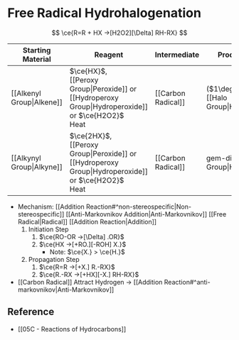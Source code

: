 # Free Radical Hydrohalogenation

$$
\ce{R=R + HX ->[H2O2][\Delta] RH-RX}
$$

| Starting Material | Reagent | Intermediate | Product |
| ---- | ---- | ---- | ---- |
| [[Alkenyl Group\|Alkene]] | $\ce{HX}$,<br>[[Peroxy Group\|Peroxide]] or [[Hydroperoxy Group\|Hydroperoxide]] or $\ce{H2O2}$<br>Heat | [[Carbon Radical]] | ($1\degree$)-[[Halo Group\|Halide]] |
| [[Alkynyl Group\|Alkyne]] | $\ce{2HX}$,<br>[[Peroxy Group\|Peroxide]] or [[Hydroperoxy Group\|Hydroperoxide]] or $\ce{H2O2}$<br>Heat | [[Carbon Radical]] | gem-di[[Halo Group\|Halide]] |

- Mechanism: [[Addition Reaction#^non-stereospecific|Non-stereospecific]] [[Anti-Markovnikov Addition|Anti-Markovnikov]] [[Free Radical|Radical]] [[Addition Reaction|Addition]]
    1. Initiation Step
        1. $\ce{RO-OR ->[\Delta] .OR}$
        2. $\ce{HX ->[+RO.][-ROH] X.}$
            - Note: $\ce{X.} > \ce{H.}$
    2. Propagation Step
        1. $\ce{R=R ->[+X.] R.-RX}$
        2. $\ce{R.-RX ->[+HX][-X.] RH-RX}$
- [[Carbon Radical]] Attract Hydrogen → [[Addition Reaction#^anti-markovnikov|Anti-Markovnikov]]

## Reference

- [[05C - Reactions of Hydrocarbons]]
